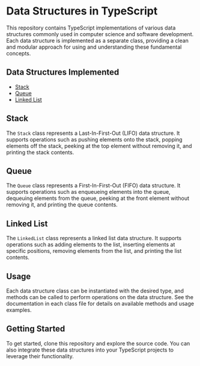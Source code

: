 # Data Structures in TypeScript

This repository contains TypeScript implementations of various data structures commonly used in computer science and software development. Each data structure is implemented as a separate class, providing a clean and modular approach for using and understanding these fundamental concepts.

## Data Structures Implemented

- [Stack](#stack)
- [Queue](#queue)
- [Linked List](#linked-list)

## Stack

The `Stack` class represents a Last-In-First-Out (LIFO) data structure. It supports operations such as pushing elements onto the stack, popping elements off the stack, peeking at the top element without removing it, and printing the stack contents.

## Queue

The `Queue` class represents a First-In-First-Out (FIFO) data structure. It supports operations such as enqueueing elements into the queue, dequeuing elements from the queue, peeking at the front element without removing it, and printing the queue contents.

## Linked List

The `LinkedList` class represents a linked list data structure. It supports operations such as adding elements to the list, inserting elements at specific positions, removing elements from the list, and printing the list contents.

## Usage

Each data structure class can be instantiated with the desired type, and methods can be called to perform operations on the data structure. See the documentation in each class file for details on available methods and usage examples.

## Getting Started

To get started, clone this repository and explore the source code. You can also integrate these data structures into your TypeScript projects to leverage their functionality.

